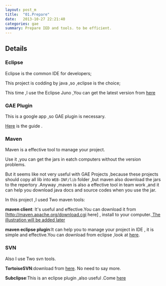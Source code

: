 ```yaml
---
layout: post_m
title:  "01.Prepare"
date:   2013-10-27 22:21:40
categories: gae
summary: Prepare IED and tools. to be efficient.
---
```


## Details 

### Eclipse 


Eclipse is the common IDE for developers;

This project is codding by java ,so ,eclipse is the choice;

This time ,I use the Eclipse Juno ,You can get the latest version from [here](http://www.eclipse.org/downloads/)

### GAE Plugin 

This is a google app ,so GAE plugin is necessary.

[Here](https://developers.google.com/appengine/docs/java/tools/eclipse?hl=zh-cn) is the guide .


### Maven

Maven is a effective tool to manage your project.

Use it ,you can get the jars in eatch computers without the version problems.

But it seems like not very useful with GAE Projects ,because these projects should copy all lib into `WEB-INF/lib` folder ,but maven also download the jars to the repertory .Anyway ,maven is also a effective tool in team work ,and it can help you download java docs and source codes when you use the jar.


In this project ,I used Two maven tools:

**maven client**: It's useful and effective.You can download it from [http://maven.apache.org/download.cgi here] , install to your computer.[ The illustration will be added later]()

**maven eclipse plugin**:It can help you to manage your project in IDE , it is simple and effective.You can download from eclipse ,look at [here](http://maven.apache.org/eclipse-plugin.html).


### SVN

Also I use Two svn tools.

**TortoiseSVN**:download from [here](http://tortoisesvn.net/). No need to say more.

**Subclipse**:This is an eclipse plugin ,also useful .Come [here](http://subclipse.tigris.org/)
